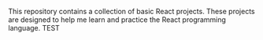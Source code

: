 This repository contains a collection of basic React projects. These projects are designed to help me learn and practice the React programming language.
TEST

